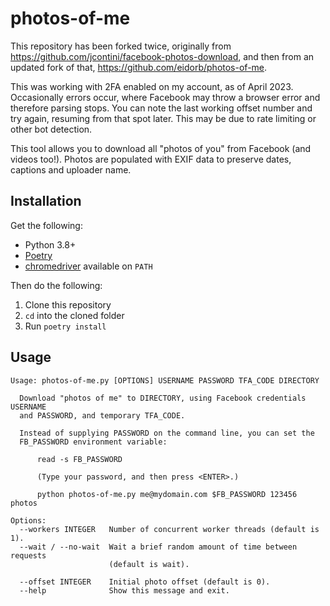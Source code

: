# photos-of-me

This repository has been forked twice, originally from https://github.com/jcontini/facebook-photos-download, and then from an updated fork of that, https://github.com/eidorb/photos-of-me.

This was working with 2FA enabled on my account, as of April 2023. Occasionally errors occur, where Facebook may throw a browser error and therefore parsing stops. You can note the last working offset number and try again, resuming from that spot later. This may be due to rate limiting or other bot detection.

This tool allows you to download all "photos of you" from Facebook (and videos too!). Photos are populated with EXIF data to preserve dates, captions and uploader name.


## Installation

Get the following:

- Python 3.8+
- [Poetry](https://python-poetry.org)
- [chromedriver](http://chromedriver.chromium.org/downloads) available on `PATH`

Then do the following:

1. Clone this repository
2. `cd` into the cloned folder
3. Run `poetry install`


## Usage

```
Usage: photos-of-me.py [OPTIONS] USERNAME PASSWORD TFA_CODE DIRECTORY

  Download "photos of me" to DIRECTORY, using Facebook credentials USERNAME
  and PASSWORD, and temporary TFA_CODE.

  Instead of supplying PASSWORD on the command line, you can set the
  FB_PASSWORD environment variable:

      read -s FB_PASSWORD

      (Type your password, and then press <ENTER>.)

      python photos-of-me.py me@mydomain.com $FB_PASSWORD 123456 photos

Options:
  --workers INTEGER   Number of concurrent worker threads (default is 1).
  --wait / --no-wait  Wait a brief random amount of time between requests
                      (default is wait).

  --offset INTEGER    Initial photo offset (default is 0).
  --help              Show this message and exit.
```
